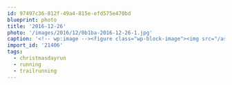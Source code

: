 ```yaml
---
id: 97497c36-812f-49a4-815e-efd575e470bd
blueprint: photo
title: '2016-12-26'
photo: '/images/2016/12/0b1ba-2016-12-26-1.jpg'
caption: '<!-- wp:image --><figure class="wp-block-image"><img src="/assets/images/2016/12/0b1ba-2016-12-26-1.jpg" /></figure><!-- /wp:image --><!-- wp:paragraph --><p>This moment marks 1000km for the year. Hundreds shy of my 2015 performance but I''m feeling good about 2017 #trailrunning #running #christmasdayrun</p><!-- /wp:paragraph -->'
import_id: '21406'
tags:
  - christmasdayrun
  - running
  - trailrunning
---
```

